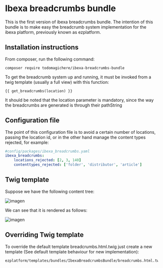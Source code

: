 
# Ibexa breadcrumbs bundle

This is the first version of ibexa breadcrumbs bundle. The intention of this bundle is to make easy the breadcrumb system implementation for the ibexa platform, previously known as ezplatform.



## Installation instructions

From composer, run the following command:

    composer require todomagichere/ibexa-breadcrumbs-bundle

To get the breadcrumb system up and running, it must be invoked from a twig template (usually a full view) with this function:

```twig
{{ get_breadcrumbs(location) }}
```

    

It should be noted that the location parameter is mandatory, since the way the breadcrumbs are generated is through their pathString



## Configuration file
The point of this configuration file is to avoid a certain number of locations, passing the location id, or in the other hand manage the content types rejected, for example:
```yaml
#config/packages/ibexa_breadcrumbs.yaml
ibexa_breadcrumbs:
    locations_rejected: [2, 3, 140]
    contenttypes_rejected: ['folder', 'distributor', 'article']
```



## Twig template
Suppose we have the following content tree:

![imagen](https://user-images.githubusercontent.com/23119890/142244237-508fed27-f970-4a9d-99e6-5d5c7561b29c.png)


We can see that it is rendered as follows:

![imagen](https://user-images.githubusercontent.com/23119890/142036902-9b3434c5-ebd1-4cc3-a289-e8fdfa57994a.png)


## Overriding Twig template
To override the default template breadcrumbs.html.twig just create a new template (See default template behaviour for new implementation):

    ezplatform/templates/bundles/IbexaBreadcrumbsBundle/breadcrumbs.html.twig
